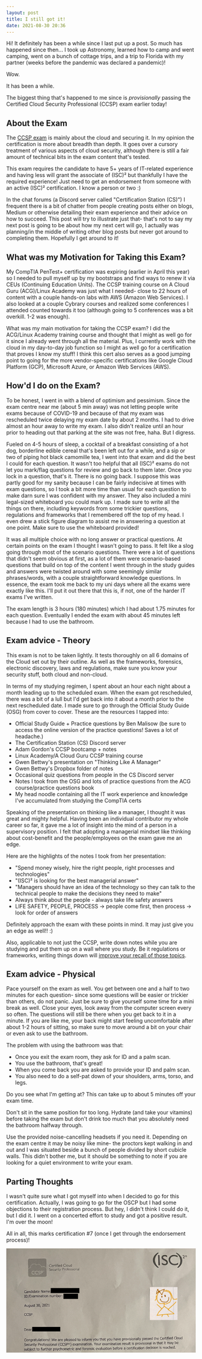 ```yaml
---
layout: post
title: I still got it!
date: 2021-08-30 20:36
---
```


Hi! It definitely has been a while since I last put up a post. So much has happened since then... I took up Astronomy, learned how to camp and went camping, went on a bunch of cottage trips, and a trip to Florida with my partner (weeks before the pandemic was declared a pandemic)!

Wow.

It has been a while.

The biggest thing that's happened to me since is *provisionally* passing the Certified Cloud Security Professional (CCSP) exam earlier today!

<h2> About the Exam </h2>

The [CCSP exam](https://www.isc2.org/Certifications/CCSP) is mainly about the cloud and securing it. In my opinion the certification is more about breadth than depth. It goes over a cursory treatment of various aspects of cloud security, although there is still a fair amount of technical bits in the exam content that's tested.

This exam requires the candidate to have 5+ years of IT-related experience and having less will grant the associate of (ISC)² but thankfully I have the required experience! Just need to get an endorsement from someone with an active (ISC)² certification. I know a person or two :)

In the chat forums (a Discord server called "Certification Station (CS)") I frequent there is a bit of chatter from people creating posts either on blogs, Medium or otherwise detailing their exam experience and their advice on how to succeed. This post will try to illustrate just that- that's not to say my next post is going to be about how my next cert will go, I actually was planning/in the middle of writing other blog posts but never got around to completing them. Hopefully I get around to it!


<h2> What was my Motivation for Taking this Exam? </h2>
My CompTIA PenTest+ certification was expiring (earlier in April this year) so I needed to pull myself up by my bootstraps and find ways to renew it via CEUs (Continuing Education Units). The CCSP training course on A Cloud Guru (ACG)/Linux Academy was just what I needed- close to 22 hours of content with a couple hands-on labs with AWS (Amazon Web Services). I also looked at a couple Cybrary courses and realized some conferences I attended counted towards it too (although going to 5 conferences was a bit overkill. 1-2 was enough). 

What was my main motivation for taking the CCSP exam? I did the ACG/Linux Academy training course and thought that I might as well go for it since I already went through all the material. Plus, I currently work with the cloud in my day-to-day job function so I might as well go for a certification that proves I know my stuff! I think this cert also serves as a good jumping point to going for the more vendor-specific certifications like Google Cloud Platform (GCP), Microsoft Azure, or Amazon Web Services (AWS).


<h2> How'd I do on the Exam? </h2>

To be honest, I went in with a blend of optimism and pessimism. Since the exam centre near me (about 5 min away) was not letting people write exams because of COVID-19 and because of that my exam was rescheduled twice delaying my exam date by about 2 months. I had to drive almost an hour away to write my exam. I also didn't realize until an hour prior to heading out that parking at the site was not free, haha. But I digress. 

Fueled on 4-5 hours of sleep, a cocktail of a breakfast consisting of a hot dog, borderline edible cereal that's been left out for a while, and a sip or two of piping hot black camomille tea, I went into that exam and did the best I could for each question. It wasn't too helpful that all (ISC)² exams do not let you mark/flag questions for review and go back to them later. Once you lock in a question, that's it. There is no going back. I suppose this was partly good for my sanity because I can be fairly indecisive at times with exam questions, so I took a bit more time than usual for each question to make darn sure I was confident with my answer. They also included a mini legal-sized whiteboard you could mark up. I made sure to write all the things on there, including keywords from some trickier questions, regulations and frameworks that I remembered off the top of my head. I even drew a stick figure diagram to assist me in answering a question at one point. Make sure to use the whiteboard provided!

It was all multiple choice with no long answer or practical questions. At certain points on the exam I thought I wasn't going to pass. It felt like a slog going through most of the scenario questions. There were a lot of questions that didn't seem obvious at first, as a lot of them were scenario-based questions that build on top of the content I went through in the study guides and answers were twisted around with some seemingly similar phrases/words, with a couple straightforward knowledge questions. In essence, the exam took me back to my uni days where all the exams were exactly like this. I'll put it out there that this is, if not, one of the harder IT exams I've written. 

The exam length is 3 hours (180 minutes) which I had about 1.75 minutes for each question. Eventually I ended the exam with about 45 minutes left because I had to use the bathroom.


<h2> Exam advice - Theory </h2>

This exam is not to be taken lightly. It tests thoroughly on all 6 domains of the Cloud set out by their outline. As well as the frameworks, forensics, electronic discovery, laws and regulations, make sure you know your security stuff, both cloud and non-cloud. 

In terms of my studying regimen, I spent about an hour each night about a month leading up to the scheduled exam. When the exam got rescheduled, there was a bit of a lull but I'd get back into it about a month prior to the next rescheduled date. I made sure to go through the Official Study Guide (OSG) from cover to cover.
These are the resources I tapped into: 
- Official Study Guide + Practice questions by Ben Malisow (be sure to access the online version of the practice questions! Saves a lot of headache.)
- The Certification Station (CS) Discord server
- Adam Gordon's CCSP bootcamp + notes
- Linux Academy/A Cloud Guru CCSP training course
- Gwen Bettwy's presentation on "Thinking Like A Manager"
- Gwen Bettwy's Dropbox folder of notes
- Occasional quiz questions from people in the CS Discord server
- Notes I took from the OSG and lots of practice questions from the ACG course/practice questions book
- My head noodle containing all the IT work experience and knowledge I've accumulated from studying the CompTIA certs

Speaking of the presentation on thinking like a manager, I thought it was great and mighty helpful. Having been an individual contributor my whole career so far, it gave me a lot of insight into the mind of a person in a supervisory position. I felt that adopting a managerial mindset like thinking about cost-benefit and the people/employees on the exam gave me an edge.

Here are the highlights of the notes I took from her presentation:
- "Spend money wisely, hire the right people, right processes and technologies"
- "(ISC)² is looking for the best managerial answer"
- "Managers should have an idea of the technology so they can talk to the technical people to make the decisions they need to make"
- Always think about the people - always take life safety answers
- LIFE SAFETY, PEOPLE, PROCESS -> people come first, then process -> look for order of answers

Definitely approach the exam with these points in mind. It may just give you an edge as well!! :)

Also, applicable to not just the CCSP, write down notes while you are studying and put them up on a wall where you study. Be it regulations or frameworks, writing things down will [improve your recall of those topics](https://redbooth.com/blog/handwriting-and-memory). 

<h2> Exam advice - Physical </h2>

Pace yourself on the exam as well. You get between one and a half to two minutes for each question- since some questions will be easier or trickier than others, do not panic. Just be sure to give yourself some time for a mini break as well. Close your eyes, look away from the computer screen every so often. The questions will still be there when you get back to it in a minute. If you are like me, your back might start feeling uncomfortable after about 1-2 hours of sitting, so make sure to move around a bit on your chair or even ask to use the bathroom. 

The problem with using the bathroom was that:
- Once you exit the exam room, they ask for ID and a palm scan.
- You use the bathroom, that's great!
- When you come back you are asked to provide your ID and palm scan.
- You also need to do a self-pat down of your shoulders, arms, torso, and legs.

Do you see what I'm getting at? This can take up to about 5 minutes off your exam time.

Don't sit in the same position for too long. Hydrate (and take your vitamins) before taking the exam but don't drink too much that you absolutely need the bathroom halfway through. 

Use the provided noise-cancelling headsets if you need it. Depending on the exam centre it may be noisy like mine- the proctors kept walking in and out and I was situated beside a bunch of people divided by short cubicle walls. This didn't bother me, but it should be something to note if you are looking for a quiet environment to write your exam.

<h2> Parting Thoughts </h2>

I wasn't quite sure what I got myself into when I decided to go for this certification. Actually, I was going to go for the OSCP but I had some objections to their registration process. But hey, I didn't think I could do it, but I did it. I went on a concerted effort to study and got a positive result. I'm over the moon!

All in all, this marks certification #7 (once I get through the endorsement process)!

![girl passes exam, world is in awe. everything was awesome that day.](/assets/ccsp/passed.png)